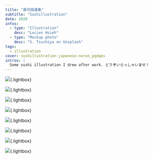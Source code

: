 ```yaml
---
title: "壽司插畫集"
subtitle: "Sushillustration"
date: 2020
infos:
  - type: "Illustration"
    desc: "Lucien Hsieh"
  - type: "Mockup photo"
    desc: "S. Tsuchiya on Unsplash"
tags:
  - illustration
cover: sushillustration-japanese-noren_pqdqes
intros: |
  Some sushi illustration I drew after work. どうぞいらっしゃいませ！
---
```


![](sushillustration-japanese-noren_pqdqes){.lightbox}

![](sushi_cover_iyenmr){.lightbox}

![](sushi_1-3_pg5ev5){.lightbox}

![](sushi_4-6_ytoz2a){.lightbox}

![](sushi_7-9_qgamhf){.lightbox}

![](sushi_10-12_iugrtj){.lightbox}

![](sushi_13-15_cgexbv){.lightbox}

![](sushi_all_nfulae){.lightbox}
